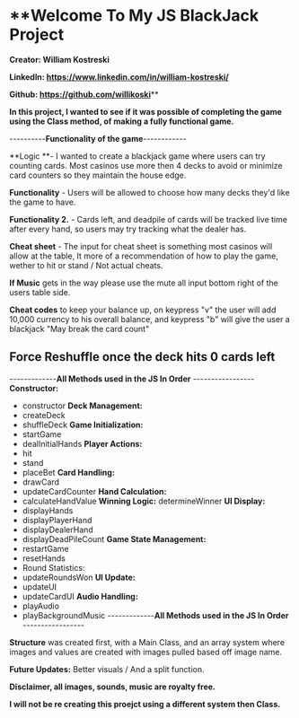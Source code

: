 # **Welcome To My JS BlackJack Project

**Creator: William Kostreski**

**LinkedIn: https://www.linkedin.com/in/william-kostreski/**

**Github: https://github.com/willikoski****

**In this project, I wanted to see if it was possible of completing the game using the Class method, of making a fully functional game.**

----------**Functionality of the game**------------

**Logic **- I wanted to create a blackjack game where users can try counting cards. Most casinos use more then 4 decks to avoid or minimize card counters so they maintain the house edge.     


**Functionality** - Users will be allowed to choose how many decks they'd like the game to have.                                                                                               

**Functionality 2.** - Cards left, and deadpile of cards will be tracked live time after every hand, so users may try tracking what the dealer has.                                            

**Cheat sheet** - The input for cheat sheet is something most casinos will allow at the table, It more of a recommendation of how to play the game, wether to hit or stand / Not actual cheats.

**If Music** gets in the way please use the mute all input bottom right of the users table side.                                                                                               

**Cheat codes** to keep your balance up, on keypress "v" the user will add 10,000 currency to his overall balance, and keypress "b" will give the user a blackjack "May break the card count"  

Force Reshuffle once the deck hits 0 cards left                                                                                                                                            
--------------------------------

-------------**All Methods used in the JS In Order** -----------------
**Constructor:**
- constructor
**Deck Management:**
- createDeck
- shuffleDeck
**Game Initialization:**
- startGame
- dealInitialHands
**Player Actions:**
- hit
- stand
- placeBet 
**Card Handling:**
-   drawCard
-   updateCardCounter
**Hand Calculation:**
-   calculateHandValue
**Winning Logic:**
  determineWinner
**UI Display:**
-   displayHands
-   displayPlayerHand
-   displayDealerHand
-   displayDeadPileCount
**Game State Management:**
-   restartGame
-   resetHands
-   Round Statistics:
-   updateRoundsWon
**UI Update:**
-   updateUI
-   updateCardUI
**Audio Handling:**
-   playAudio
-   playBackgroundMusic
-------------**All Methods used in the JS In Order** -----------------

**Structure** was created first, with a Main Class, and an array system where images and values are created with images pulled based off image name.

**Future Updates:** Better visuals / And a split function. 

**Disclaimer, all images, sounds, music are royalty free.**

**I will not be re creating this proejct using a different system then Class.**
